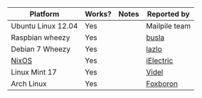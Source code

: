 |      Platform      | Works? | Notes | Reported by |
| ------------------ | ------ | ----- | ----------- |
| Ubuntu Linux 12.04 | Yes    |       | Mailpile team |
| Raspbian wheezy    | Yes    |       | [busla](https://github.com/busla) |
| Debian 7 Wheezy    | Yes    |       | [lazlo](https://github.com/lazlolazlolazlo) |
| [NixOS](http://nixos.org) | Yes    |       | [iElectric](https://github.com/iElectric) |
| Linux Mint 17      | Yes    |       | [Videl](https://github.com/Videl) |
| Arch Linux         | Yes    |       | [Foxboron](https://github.com/Foxboron) |